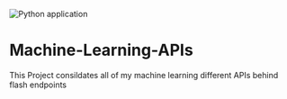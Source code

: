 ![Python application](https://github.com/EduardoSaverin/Machine-Learning-APIs/workflows/Python%20application/badge.svg)

# Machine-Learning-APIs
This Project consildates all of my machine learning different APIs behind flash endpoints

